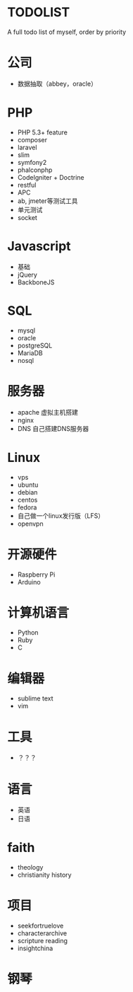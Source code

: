 TODOLIST
========

A full todo list of myself, order by priority

# 公司 #
- 数据抽取（abbey，oracle）

# PHP #
- PHP 5.3+ feature
- composer
- laravel
- slim
- symfony2
- phalconphp
- CodeIgniter + Doctrine
- restful
- APC
- ab, jmeter等测试工具
- 单元测试
- socket

# Javascript #
- 基础
- jQuery
- BackboneJS

# SQL #
- mysql
- oracle
- postgreSQL
- MariaDB
- nosql

# 服务器 #
- apache 虚拟主机搭建
- nginx
- DNS 自己搭建DNS服务器

# Linux #
- vps
- ubuntu
- debian
- centos
- fedora
- 自己做一个linux发行版（LFS）
- openvpn

# 开源硬件 #
- Raspberry Pi
- Arduino

# 计算机语言 #
- Python
- Ruby
- C

# 编辑器 #
- sublime text
- vim

# 工具 #
- ？？？

# 语言 #
- 英语
- 日语

# faith #
- theology
- christianity history

# 项目 #
- seekfortruelove
- characterarchive
- scripture reading
- insightchina

# 钢琴 #
#  #
#  #
#  #
#  #
#  #


